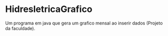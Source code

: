 # HidresletricaGrafico
Um programa em java que gera um grafico mensal ao inserir dados (Projeto da faculdade).
